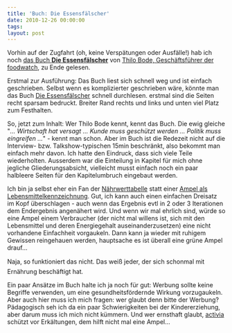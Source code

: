 ```yaml
---
title: 'Buch: Die Essensfälscher'
date: 2010-12-26 00:00:00 
tags: 
layout: post
---
```

Vorhin auf der Zugfahrt (oh, keine Verspätungen oder Ausfälle!) hab ich noch <a href="http://www.amazon.de/Die-Essensf%C3%A4lscher-Lebensmittelkonzerne-Teller-l%C3%BCgen/dp/3100043081/kopisde-21">das Buch <strong>Die Essensfälscher</strong></a> von <a href="http://www.foodwatch.de/ueber_uns/team/thilo_bode/index_ger.html">Thilo Bode, Geschäftsführer der foodwatch</a>, zu Ende gelesen.

Erstmal zur Ausführung: Das Buch liest sich schnell weg und ist einfach geschrieben. Selbst wenn es komplizierter geschrieben wäre, könnte man das Buch <a href="http://www.amazon.de/Die-Essensf%C3%A4lscher-Lebensmittelkonzerne-Teller-l%C3%BCgen/dp/3100043081/kopisde-21">Die Essensfälscher</a> schnell durchlesen. erstmal sind die Seiten recht sparsam bedruckt. Breiter Rand rechts und links und unten viel Platz zum Festhalten.

So, jetzt zum Inhalt: Wer Thilo Bode kennt, kennt das Buch. Die ewig gleiche "<em>... Wirtschaft hat versagt ... Kunde muss geschützt werden ... Politik muss eingreifen ...</em>" - kennt man schon. Aber im Buch ist die Redezeit nicht auf die Interview- bzw. Talkshow-typischen 15min beschränkt, also bekommt man einfach mehr davon. Ich hatte den Eindruck, dass sich viele Teile wiederholten. Ausserdem war die Einteilung in Kapitel für mich ohne jegliche Gliederungsabsicht, vielleicht musst einfach noch ein paar halbleere Seiten für den Kapitelumbruch eingebaut werden.

Ich bin ja selbst eher ein Fan der <a href="http://de.wikipedia.org/wiki/N%C3%A4hrwertkennzeichnung">Nährwerttabelle</a> statt einer <a href="http://de.wikipedia.org/wiki/Ampel_(Lebensmittelkennzeichnung)">Ampel als Lebensmittelkennzeichnung</a>. Gut, ich kann auch einen einfachen Dreisatz im Kopf überschlagen - auch wenn das Ergebnis evtl in 2 oder 3 Iterationen dem Endergebnis angenähert wird. Und wenn wir mal ehrlich sind, würde so eine Ampel einem Verbraucher (der nicht mal willens ist, sich mit den Lebensmittel und deren Energiegehalt auseinanderzusetzen) eine nicht vorhandene Einfachheit vorgaukeln. Dann kann ja wieder mit ruhigem Gewissen reingehauen werden, hauptsache es ist überall eine grüne Ampel drauf...

Naja, so funktioniert das nicht. Das weiß jeder, der sich schonmal mit Ernährung beschäftigt hat<em>.</em>

<em></em>Ein paar Ansätze im Buch halte ich ja noch für gut: Werbung sollte keine Begriffe verwenden, um eine gesundheitsfördernde Wirkung vorzugaukeln. Aber auch hier muss ich mich fragen: wer glaubt denn bitte der Werbung? Pädagogisch seh ich da ein paar Schwierigkeiten bei der Kindererziehung, aber darum muss ich mich nicht kümmern. Und wer ernsthaft glaubt, <a href="http://www.activia.de/">activia</a> schützt vor Erkältungen, dem hilft nicht mal eine Ampel...
